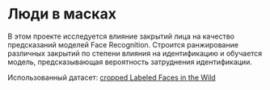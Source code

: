 # Люди в масках
В этом проекте исследуется влияние закрытий лица на качество предсказаний моделей Face Recognition.
Строится ранжирование различных закрытий по степени влияния на идентификацию и обучается модель, предсказывающая вероятность затруднения идентификации.

Использованный датасет: [cropped Labeled Faces in the Wild](http://conradsanderson.id.au/lfwcrop/)
